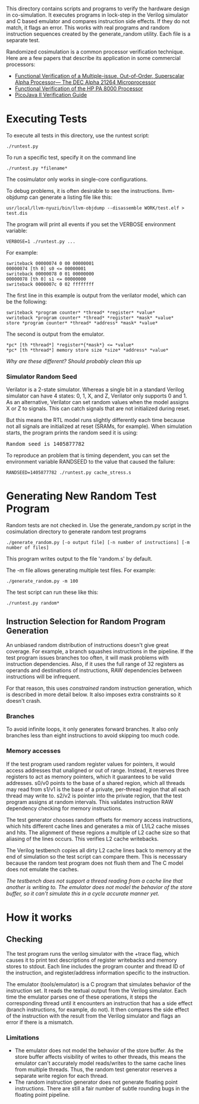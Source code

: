 This directory contains scripts and programs to verify the hardware design in
co-simulation. It executes programs in lock-step in the Verilog simulator and C
based emulator and compares instruction side effects. If they do not match, it
flags an error. This works with real programs and random instruction sequences
created by the generate_random utility. Each file is a separate test.

Randomized cosimulation is a common processor verification technique. Here 
are a few papers that describe its application in some commercial processors:

* [Functional Verification of a Multiple-issue, Out-of-Order, Superscalar Alpha Processor— The DEC Alpha 21264 Microprocessor](http://www.cs.clemson.edu/~mark/464/21264.verification.pdf) 
* [Functional Verification of the HP PA 8000 Processor](http://www.cs.clemson.edu/~mark/464/hp8000.verification.pdf) 
* [PicoJava II Verification Guide](http://www1.pldworld.com/@xilinx/html/pds/HDL/picoJava-II/docs/pj2-verif-guide.pdf)

# Executing Tests

To execute all tests in this directory, use the runtest script:

    ./runtest.py

To run a specific test, specify it on the command line

    ./runtest.py *filename*

The cosimulator only works in single-core configurations.

To debug problems, it is often desirable to see the instructions. llvm-objdump 
can generate a listing file like this:

    usr/local/llvm-nyuzi/bin/llvm-objdump --disassemble WORK/test.elf > test.dis

The program will print all events if you set the VERBOSE environment variable:

    VERBOSE=1 ./runtest.py ...

For example:

    swriteback 00000074 0 00 00000001
    00000074 [th 0] s0 <= 00000001
    swriteback 00000078 0 01 00000000
    00000078 [th 0] s1 <= 00000000
    swriteback 0000007c 0 02 ffffffff

The first line in this example is output from the verilator model, which can be the following:

    swriteback *program counter* *thread* *register* *value*
    vwriteback *program counter* *thread* *register* *mask* *value*
    store *program counter* *thread* *address* *mask* *value*

The second is output from the emulator.

    *pc* [th *thread*] *register*{*mask*} <= *value* 
    *pc* [th *thread*] memory store size *size* *address* *value*

*Why are these different? Should probably clean this up*

### Simulator Random Seed

Verilator is a 2-state simulator. Whereas a single bit in a standard Verilog 
simulator can have 4 states: 0, 1, X, and Z, Verilator only supports 0 and 1. 
As an alternative, Verilator can set random values when the model assigns X 
or Z to signals. This can catch signals that are not initialized during reset.

But this means the RTL model runs slightly differently each time because
not all signals are initialized at reset (SRAMs, for example). When simulation
starts, the program prints the random seed it is using:

<pre>
Random seed is 1405877782
</pre>

To reproduce an problem that is timing dependent, you can set the environment 
variable RANDSEED to the value that caused the failure:

    RANDSEED=1405877782 ./runtest.py cache_stress.s

# Generating New Random Test Program
 
Random tests are not checked in. Use the generate_random.py script 
in the cosimulation directory to generate random test programs

    ./generate_random.py [-o output file] [-n number of instructions] [-m number of files]

This program writes output to the file 'random.s' by default. 

The -m file allows generating multiple test files. For example:

    ./generate_random.py -m 100

The test script can run these like this:

    ./runtest.py random*

## Instruction Selection for Random Program Generation
 
An unbiased random distribution of instructions doesn't give great coverage. 
For example, a branch squashes instructions in the pipeline. If the test program 
issues branches too often, it will mask problems with instruction dependencies. 
Also, if it uses the full range of 32 registers as operands and destinations of 
instructions, RAW dependencies between instructions will be infrequent.

For that reason, this uses _constrained_ random instruction generation, which
is described in more detail below. It also imposes extra constraints so it
doesn't crash.

### Branches

To avoid infinite loops, it only generates forward branches. It also only 
branches less than eight instructions to avoid skipping too much code.

### Memory accesses

If the test program used random register values for pointers, it would access
addresses that unaligned or out of range. Instead, it reserves three registers
to act as memory pointers, which it guarantees to be valid addresses. s0/v0
points to the base of a shared region, which all threads may read from s1/v1 is
the base of a private, per-thread region that all each thread may write to.
s2/v2 is pointer into the private region, that the test program assigns at
random intervals. This validates instruction RAW dependency checking for memory
instructions.

The test generator chooses random offsets for memory access instructions, which
hits different cache lines and generates a mix of L1/L2 cache misses and hits.
The alignment of these regions a multiple of L2 cache size so that aliasing of
the lines occurs. This verifies L2 cache writebacks.

The Verilog testbench copies all dirty L2 cache lines back to memory at the end
of simulation so the test script can compare them. This is necesssary because 
the random test program does not flush them and The C model does not emulate 
the caches.

_The testbench does not support a thread reading from a cache line that another
is writing to. The emulator does not model the behavior of the store buffer, so
it can't simulate this in a cycle accurate manner yet._

# How it works
## Checking

The test program runs the verilog simulator with the +trace flag, which
causes it to print text descriptions of register writebacks and memory stores
to stdout. Each line includes the program counter and thread ID of the
instruction, and register/address information specific to the instruction.

The emulator (tools/emulator) is a C program that simulates behavior of the
instruction set. It reads the textual output from the Verilog simulator. Each
time the emulator parses one of these operations, it steps the corresponding
thread until it encounters an instruction that has a side effect (branch 
instructions, for example, do not). It then compares the side effect of the 
instruction with the result from the Verilog simulator and flags an error 
if there is a mismatch.

### Limitations
- The emulator does not model the behavior of the store buffer. As the store
  buffer affects visibility of writes to other threads, this means the emulator
  can't accurately model reads/writes to the same cache lines from multiple
  threads. Thus, the random test generator reserves a separate write region for
  each thread.
- The random instruction generator does not generate floating point
  instructions. There are still a fair number of subtle rounding bugs in the
  floating point pipeline.
